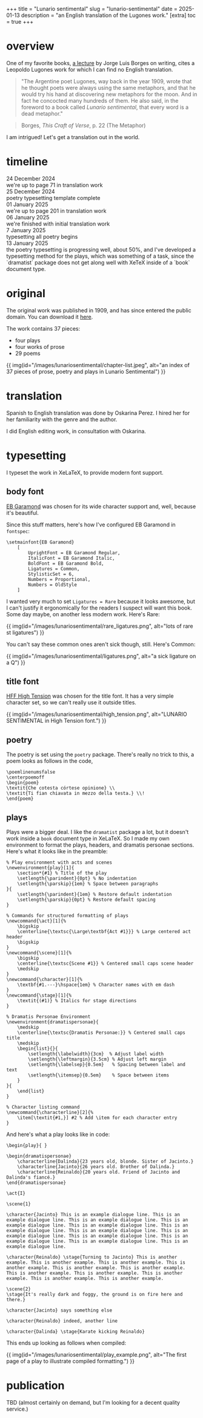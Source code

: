 +++
title = "Lunario sentimental"
slug = "lunario-sentimental"
date = 2025-01-13
description = "an English translation of the Lugones work."
[extra]
  toc = true
+++

# overview
One of my favorite books, [a lecture](https://nnix.com/reading/this-craft-of-verse/) by Jorge Luis Borges on writing, cites a Leopoldo Lugones work for which I can find no English translation.

> "The Argentine poet Lugones, way back in the year 1909, wrote that he thought poets were always using the same metaphors, and that he would try his hand at discovering new metaphors for the moon. And in fact he concocted many hundreds of them. He also said, in the foreword to a book called _Lunario sentimental_, that every word is a dead metaphor."

> Borges, _This Craft of Verse_, p. 22 (The Metaphor)

I am intrigued! Let's get a translation out in the world.

# timeline
<body>
    <div class="timeline">
        <div class="timeline-item">
            <div class="date">24 December 2024</div>
            <div class="event">we're up to page 71 in translation work</div>
        </div>
        <div class="timeline-item">
            <div class="date">25 December 2024</div>
            <div class="event">poetry typesetting template complete</div>
        </div>
        <div class="timeline-item">
            <div class="date">01 January 2025</div>
            <div class="event">we're up to page 201 in translation work</div>
        </div>
        <div class="timeline-item">
            <div class="date">06 January 2025</div>
            <div class="event">we're finished with initial translation work</div>
        </div>
        <div class="timeline-item">
            <div class="date">7 January 2025</div>
            <div class="event">typesetting all poetry begins</div>
        </div>
        <div class="timeline-item">
            <div class="date">13 January 2025</div>
            <div class="event">the poetry typesetting is progressing well, about 50%, and I've developed a typesetting method for the plays, which was something of a task, since the `dramatist` package does not get along well with XeTeX inside of a `book` document type.</div>
        </div>
    </div>
</body>

# original
The original work was published in 1909, and has since entered the public domain. You can download it [here](https://nnix.com/images/lunariosentimental/lunario_sentimental_original.pdf).

The work contains 37 pieces:
- four plays
- four works of prose
- 29 poems

{{ img(id="/images/lunariosentimental/chapter-list.jpeg", alt="an index of 37 pieces of prose, poetry and plays in Lunario Sentimental") }}

# translation
Spanish to English translation was done by Oskarina Perez. I hired her for her familiarity with the genre and the author.

I did English editing work, in consultation with Oskarina.

# typesetting
I typeset the work in XeLaTeX, to provide modern font support.

## body font
[EB Garamond](https://en.wikipedia.org/wiki/EB_Garamond) was chosen for its wide character support and, well, because it's beautiful.

Since this stuff matters, here's how I've configured EB Garamond in `fontspec`:
```
\setmainfont{EB Garamond}
    [
        UprightFont = EB Garamond Regular,
        ItalicFont = EB Garamond Italic,
        BoldFont = EB Garamond Bold,
        Ligatures = Common,
        StylisticSet = 6,
        Numbers = Proportional,
        Numbers = OldStyle
    ]
```
I wanted very much to set `Ligatures = Rare` because it looks awesome, but I can't justify it ergonomically for the readers I suspect will want this book. Some day maybe, on another less modern work. Here's Rare:

{{ img(id="/images/lunariosentimental/rare_ligatures.png", alt="lots of rare st ligatures") }}

You can't say these common ones aren't sick though, still. Here's Common:

{{ img(id="/images/lunariosentimental/ligatures.png", alt="a sick ligature on a Q") }}

## title font
[HFF High Tension](https://www.dafont.com/hff-high-tension.font) was chosen for the title font. It has a very simple character set, so we can't really use it outside titles.

{{ img(id="/images/lunariosentimental/high_tension.png", alt="LUNARIO SENTIMENTAL in High Tension font.") }}

## poetry
The poetry is set using the `poetry` package. There's really no trick to this, a poem looks as follows in the code,

```
\poemlinenumsfalse
\centerpoemoff
\begin{poem}
\textit{Che cotesta córtese opinione} \\
\textit{Ti fian chiavata in mezzo della testa.} \\!
\end{poem}
```

## plays
Plays were a bigger deal. I like the `dramatist` package a lot, but it doesn't work inside a `book` document type in XeLaTeX. So I made my own environment to format the plays, headers, and dramatis personae sections. Here's what it looks like in the preamble:
```
% Play environment with acts and scenes
\newenvironment{play}[1]{
    \section*{#1} % Title of the play
    \setlength{\parindent}{0pt} % No indentation
    \setlength{\parskip}{1em} % Space between paragraphs
}{
    \setlength{\parindent}{1em} % Restore default indentation
    \setlength{\parskip}{0pt} % Restore default spacing
}

% Commands for structured formatting of plays
\newcommand{\act}[1]{%
    \bigskip
    \centerline{\textsc{\Large\textbf{Act #1}}} % Large centered act header
    \bigskip
}
\newcommand{\scene}[1]{%
    \bigskip
    \centerline{\textsc{Scene #1}} % Centered small caps scene header
    \medskip
}
\newcommand{\character}[1]{%
    \textbf{#1.---}\hspace{1em} % Character names with em dash
}
\newcommand{\stage}[1]{%
    \textit{(#1)} % Italics for stage directions
}

% Dramatis Personae Environment
\newenvironment{dramatispersonae}{
    \medskip
    \centerline{\textsc{Dramatis Personae:}} % Centered small caps title
    \medskip
    \begin{list}{}{
        \setlength{\labelwidth}{3cm}  % Adjust label width
        \setlength{\leftmargin}{3.5cm} % Adjust left margin
        \setlength{\labelsep}{0.5em}   % Spacing between label and text
        \setlength{\itemsep}{0.5em}    % Space between items
    }
}{
    \end{list}
}

% Character listing command
\newcommand{\characterline}[2]{%
    \item[\textit{#1,}] #2 % Add \item for each character entry
}
```

And here's what a play looks like in code:
```
\begin{play}{ }

\begin{dramatispersonae}
    \characterline{Dalinda}{23 years old, blonde. Sister of Jacinto.}
    \characterline{Jacinto}{26 years old. Brother of Dalinda.}
    \characterline{Reinaldo}{20 years old. Friend of Jacinto and Dalinda's fiancé.}
\end{dramatispersonae}

\act{I}

\scene{1}

\character{Jacinto} This is an example dialogue line. This is an example dialogue line. This is an example dialogue line. This is an example dialogue line. This is an example dialogue line. This is an example dialogue line. This is an example dialogue line. This is an example dialogue line. This is an example dialogue line. This is an example dialogue line. This is an example dialogue line. This is an example dialogue line.

\character{Reinaldo} \stage{Turning to Jacinto} This is another example. This is another example. This is another example. This is another example. This is another example. This is another example. This is another example. This is another example. This is another example. This is another example. This is another example.

\scene{2}
\stage{It's really dark and foggy, the ground is on fire here and there.}

\character{Jacinto} says something else

\character{Reinaldo} indeed, another line

\character{Dalinda} \stage{Karate kicking Reinaldo}
```

This ends up looking as follows when compiled:

{{ img(id="/images/lunariosentimental/play_example.png", alt="The first page of a play to illustrate compiled formatting.") }}

# publication
TBD (almost certainly on demand, but I'm looking for a decent quality service.)